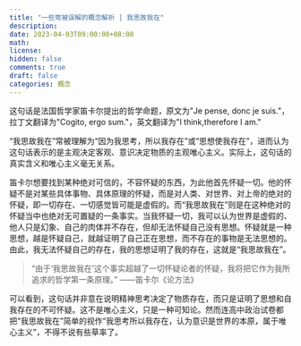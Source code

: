 ```yaml
---
title: "一些常被误解的概念解析 | 我思故我在"
description: 
date: 2023-04-03T09:00:00+08:00
math: 
license: 
hidden: false
comments: true
draft: false
categories: 概念
---
```


这句话是法国哲学家笛卡尔提出的哲学命题，原文为"Je pense, donc je suis."，拉丁文翻译为"Cogito, ergo sum."，英文翻译为"I think,therefore I am."

“我思故我在”常被理解为“因为我思考，所以我存在”或“思想使我存在”，进而认为这句话表示的是主观决定客观、意识决定物质的主观唯心主义。实际上，这句话的真实含义和唯心主义毫无关系。

笛卡尔想要找到某种绝对可信的，不容怀疑的东西，为此他首先怀疑一切。他的怀疑不是对某些具体事物、具体原理的怀疑，而是对人类、对世界、对上帝的绝对的怀疑，即一切存在、一切感觉皆可能是虚假的。而“我思故我在”则是在这种绝对的怀疑当中也绝对无可置疑的一条事实。当我怀疑一切，我可以认为世界是虚假的、他人只是幻象、自己的肉体并不存在，但却无法怀疑自己没有思想。怀疑就是一种思想，越是怀疑自己，就越证明了自己正在思想，而不存在的事物是无法思想的。由此，我无法怀疑自己的存在，我的思想证明了我的存在，这就是“我思故我在”。

>“由于‘我思故我在’这个事实超越了一切怀疑论者的怀疑，我将把它作为我所追求的哲学第一条原理。” ——笛卡尔《论方法》

可以看到，这句话并非意在说明精神思考决定了物质存在，而只是证明了思想和自我存在的不可怀疑。这不是唯心主义，只是一种可知论。然而连高中政治试卷都把“我思故我在”简单的视作“我思考所以我存在，认为意识是世界的本原，属于唯心主义”，不得不说有些草率了。